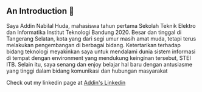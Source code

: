## An Introduction :raising_hand:

Saya Addin Nabilal Huda, mahasiswa tahun pertama Sekolah Teknik Elektro dan Informatika Institut Teknologi Bandung 2020. Besar dan tinggal di Tangerang Selatan, kota yang dari segi umur masih amat muda, tetapi terus melakukan pengembangan di berbagai bidang. Ketertarikan terhadap bidang teknologi meyakinkan saya untuk mendalami dunia sistem informasi di tempat dengan environment yang mendukung keinginan tersebut, STEI ITB. Selain itu, saya senang dan enjoy belajar hal baru dengan antusiasme yang tinggi dalam bidang komunikasi dan hubungan masyarakat

Check out my linkedin page at [Addin's Linkedin](www.linkedin.com/in/addin-nabilal)
